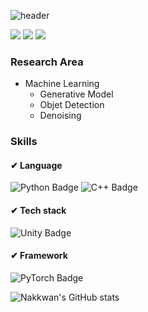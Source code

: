 ![header](https://capsule-render.vercel.app/api?type=Waving&color=0:DCE35B,100:45B649&height=250&section=header&text=Nakkwan%20Github&fontSize=50)

<p>
  <a href="https://nakkwan.github.io/" target="_blank"><img src="https://img.shields.io/badge/Nakkwan Blog-83B81A?style=flat&logo=Bloglovin&logoColor=FFFFFF"/></a>
  <a href="mailto:cvvc1997@gmail.com" target="_blank"><img src="https://img.shields.io/badge/cvvc1997@gmail.com-F24E1E?style=flat&logo=Gmail&logoColor=white"/></a>
  <a href="https://www.instagram.com/nak_panh/" target="_blank"><img src="https://img.shields.io/badge/instagram-E4405F?style=flat&logo=Instagram&logoColor=white"/></a>
</p>

### Research Area
- Machine Learning
  - Generative Model
  - Objet Detection
  - Denoising

### Skills
#### ✔ Language
![Python Badge](http://img.shields.io/badge/Python-3776AB?style=flat&logo=Python&logoColor=white)
![C++ Badge](http://img.shields.io/badge/C++-00599C?style=flat&logo=C++&logoColor=white)

#### ✔ Tech stack
![Unity Badge](http://img.shields.io/badge/Unity-FFFFFF?style=flat&logo=Unity&logoColor=white)

#### ✔ Framework
![PyTorch Badge](http://img.shields.io/badge/PyTorch-EE4C2C?style=flat&logo=PyTorch&logoColor=white)
  
![Nakkwan's GitHub stats](https://github-readme-stats.vercel.app/api?username=Nakkwan&show_icons=true&theme=vue-dark)
  
